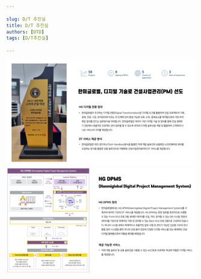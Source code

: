 ```yaml
---

slug: D/T 추진실
title: D/T 추진실
authors: [DTD]
tags: [D/T추진실]

---
```


![HanmiGPT](1p.png)
![HanmiGPT](2p.png)
